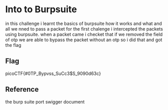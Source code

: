 # Into to Burpsuite
in this challenge i learnt the basics of burpsuite how it works and what and all we nned to pass a packet
for the first chalenge i intercepted the packets using burpsuite. when a packet came i checket that if we removed the field of otp we are able to bypass the packet
without an otp so i did that and got the flag

## Flag
picoCTF{#0TP_Bypvss_SuCc3$S_9090d63c}

## Reference 
the burp suite port swigger document
